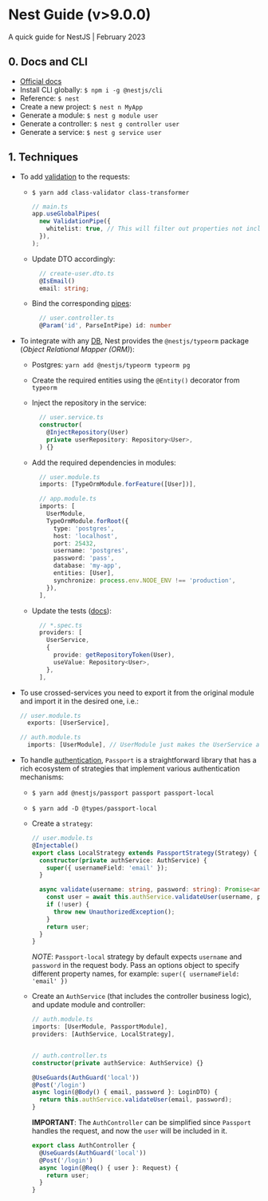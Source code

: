 # Nest Guide (v>9.0.0)

A quick guide for NestJS | February 2023

## 0. Docs and CLI

- [Official docs](https://docs.nestjs.com/)
- Install CLI globally: `$ npm i -g @nestjs/cli`
- Reference: `$ nest`
- Create a new project: `$ nest n MyApp`
- Generate a module: `$ nest g module user`
- Generate a controller: `$ nest g controller user`
- Generate a service: `$ nest g service user`

## 1. Techniques

- To add [validation](https://docs.nestjs.com/techniques/validation) to the requests:

  - `$ yarn add class-validator class-transformer`
    ```ts
    // main.ts
    app.useGlobalPipes(
      new ValidationPipe({
        whitelist: true, // This will filter out properties not included in the expected DTO
      }),
    );
    ```
  - Update DTO accordingly:

    ```ts
      // create-user.dto.ts
      @IsEmail()
      email: string;

    ```

  - Bind the corresponding [pipes](https://docs.nestjs.com/pipes):

    ```ts
      // user.controller.ts
      @Param('id', ParseIntPipe) id: number
    ```

- To integrate with any [DB](https://docs.nestjs.com/techniques/database), Nest provides the `@nestjs/typeorm` package (_Object Relational Mapper (ORM)_):

  - Postgres: `yarn add @nestjs/typeorm typeorm pg`
  - Create the required entities using the `@Entity()` decorator from `typeorm`
  - Inject the repository in the service:

    ```ts
      // user.service.ts
      constructor(
        @InjectRepository(User)
        private userRepository: Repository<User>,
      ) {}
    ```

  - Add the required dependencies in modules:

    ```ts
      // user.module.ts
      imports: [TypeOrmModule.forFeature([User])],

      // app.module.ts
      imports: [
        UserModule,
        TypeOrmModule.forRoot({
          type: 'postgres',
          host: 'localhost',
          port: 25432,
          username: 'postgres',
          password: 'pass',
          database: 'my-app',
          entities: [User],
          synchronize: process.env.NODE_ENV !== 'production',
        }),
      ],
    ```

  - Update the tests ([docs](https://docs.nestjs.com/techniques/database#testing)):

    ```ts
      // *.spec.ts
      providers: [
        UserService,
        {
          provide: getRepositoryToken(User),
          useValue: Repository<User>,
        },
      ],

    ```

- To use crossed-services you need to export it from the original module and import it in the desired one, i.e.:

  ```ts
  // user.module.ts
    exports: [UserService],

  // auth.module.ts
    imports: [UserModule], // UserModule just makes the UserService available, nothing else
  ```

- To handle [authentication](https://docs.nestjs.com/security/authentication), `Passport` is a straightforward library that has a rich ecosystem of strategies that implement various authentication mechanisms:

  - `$ yarn add @nestjs/passport passport passport-local`
  - `$ yarn add -D @types/passport-local`
  - Create a `strategy`:

    ```ts
    // user.module.ts
    @Injectable()
    export class LocalStrategy extends PassportStrategy(Strategy) {
      constructor(private authService: AuthService) {
        super({ usernameField: 'email' });
      }

      async validate(username: string, password: string): Promise<any> {
        const user = await this.authService.validateUser(username, password);
        if (!user) {
          throw new UnauthorizedException();
        }
        return user;
      }
    }
    ```

    _NOTE_: `Passport-local` strategy by default expects `username` and `password` in the request body. Pass an options object to specify different property names, for example: `super({ usernameField: 'email' })`

  - Create an `AuthService` (that includes the controller business logic), and update module and controller:

    ```ts
    // auth.module.ts
    imports: [UserModule, PassportModule],
    providers: [AuthService, LocalStrategy],


    // auth.controller.ts
    constructor(private authService: AuthService) {}

    @UseGuards(AuthGuard('local'))
    @Post('/login')
    async login(@Body() { email, password }: LoginDTO) {
      return this.authService.validateUser(email, password);
    }
    ```

    **IMPORTANT**: The `AuthController` can be simplified since `Passport` handles the request, and now the `user` will be included in it.

    ```ts
    export class AuthController {
      @UseGuards(AuthGuard('local'))
      @Post('/login')
      async login(@Req() { user }: Request) {
        return user;
      }
    }
    ```
